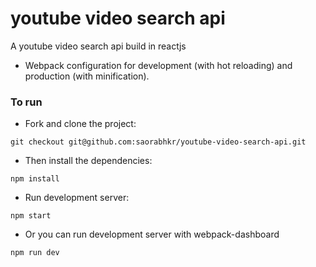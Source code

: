 # youtube video search api

A youtube video search api build in reactjs

* Webpack configuration for development (with hot reloading) and production (with minification).

### To run

* Fork and clone the project:

```
git checkout git@github.com:saorabhkr/youtube-video-search-api.git
```

* Then install the dependencies:

```
npm install
```

* Run development server:

```
npm start
```

* Or you can run development server with webpack-dashboard

```
npm run dev
```
